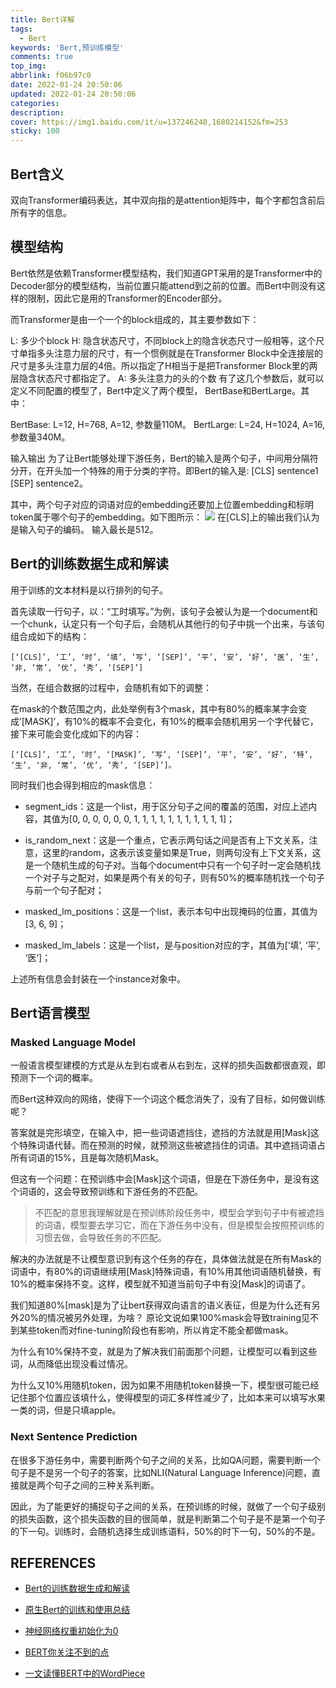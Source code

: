 ```yaml
---
title: Bert详解
tags:
  - Bert
keywords: 'Bert,预训练模型'
comments: true
top_img: 
abbrlink: f06b97c0
date: 2022-01-24 20:50:06
updated: 2022-01-24 20:50:06
categories:
description:
cover: https://img1.baidu.com/it/u=137246240,1680214152&fm=253
sticky: 100
---
```



## Bert含义

双向Transformer编码表达，其中双向指的是attention矩阵中，每个字都包含前后所有字的信息。

## 模型结构
Bert依然是依赖Transformer模型结构，我们知道GPT采用的是Transformer中的Decoder部分的模型结构，当前位置只能attend到之前的位置。而Bert中则没有这样的限制，因此它是用的Transformer的Encoder部分。

而Transformer是由一个一个的block组成的，其主要参数如下：

L: 多少个block
H: 隐含状态尺寸，不同block上的隐含状态尺寸一般相等，这个尺寸单指多头注意力层的尺寸，有一个惯例就是在Transformer Block中全连接层的尺寸是多头注意力层的4倍。所以指定了H相当于是把Transformer Block里的两层隐含状态尺寸都指定了。
A: 多头注意力的头的个数
有了这几个参数后，就可以定义不同配置的模型了，Bert中定义了两个模型，
BertBase和BertLarge。其中：

BertBase: L=12, H=768, A=12, 参数量110M。
BertLarge: L=24, H=1024, A=16, 参数量340M。

输入输出
为了让Bert能够处理下游任务，Bert的输入是两个句子，中间用分隔符分开，在开头加一个特殊的用于分类的字符。即Bert的输入是: [CLS] sentence1 [SEP] sentence2。

其中，两个句子对应的词语对应的embedding还要加上位置embedding和标明token属于哪个句子的embedding。如下图所示：
![](https://img-blog.csdnimg.cn/20200928234410935.png?x-oss-process=image/watermark,type_ZmFuZ3poZW5naGVpdGk,shadow_10,text_aHR0cHM6Ly9ibG9nLmNzZG4ubmV0L3hpbnpoYW5neWFueGlhbmc=,size_16,color_FFFFFF,t_70#pic_center)
在[CLS]上的输出我们认为是输入句子的编码。
输入最长是512。

## Bert的训练数据生成和解读
用于训练的文本材料是以行排列的句子。

首先读取一行句子，以：“工时填写。”为例，该句子会被认为是一个document和一个chunk，认定只有一个句子后，会随机从其他行的句子中挑一个出来，与该句组合成如下的结构：

```shell
[‘[CLS]’, ‘工’, ‘时’, ‘填’, ‘写’, ‘[SEP]’, ‘平’, ‘安’, ‘好’, ‘医’, ‘生’, ‘非, ‘常’, ‘优’, ‘秀’, ‘[SEP]’]
```


当然，在组合数据的过程中，会随机有如下的调整：

在mask的个数范围之内，此处举例有3个mask，其中有80%的概率某字会变成’[MASK]’，有10%的概率不会变化，有10%的概率会随机用另一个字代替它，接下来可能会变化成如下的内容：
```shell
[‘[CLS]’, ‘工’, ‘时’, ‘[MASK]’, ‘写’, ‘[SEP]’, ‘平’, ‘安’, ‘好’, ‘特’, ‘生’, ‘非, ‘常’, ‘优’, ‘秀’, ‘[SEP]’]。
```
同时我们也会得到相应的mask信息：

- segment_ids：这是一个list，用于区分句子之间的覆盖的范围，对应上述内容，其值为[0, 0, 0, 0, 0, 0, 1, 1, 1, 1, 1, 1, 1, 1, 1, 1, 1]；

- is_random_next：这是一个重点，它表示两句话之间是否有上下文关系，注意，这里的random，这表示该变量如果是True，则两句没有上下文关系，这是一个随机生成的句子对。当每个document中只有一个句子时一定会随机找一个对子与之配对，如果是两个有关的句子，则有50%的概率随机找一个句子与前一个句子配对；

- masked_lm_positions：这是一个list，表示本句中出现掩码的位置，其值为[3, 6, 9]；

- masked_lm_labels：这是一个list，是与position对应的字，其值为[‘填’, ‘平’, ‘医’]；

上述所有信息会封装在一个instance对象中。



## Bert语言模型
### Masked Language Model

一般语言模型建模的方式是从左到右或者从右到左，这样的损失函数都很直观，即预测下一个词的概率。

而Bert这种双向的网络，使得下一个词这个概念消失了，没有了目标，如何做训练呢？

答案就是完形填空，在输入中，把一些词语遮挡住，遮挡的方法就是用[Mask]这个特殊词语代替。而在预测的时候，就预测这些被遮挡住的词语。其中遮挡词语占所有词语的15%，且是每次随机Mask。

但这有一个问题：在预训练中会[Mask]这个词语，但是在下游任务中，是没有这个词语的，这会导致预训练和下游任务的不匹配。

> 
>不匹配的意思我理解就是在预训练阶段任务中，模型会学到句子中有被遮挡的词语，模型要去学习它，而在下游任务中没有，但是模型会按照预训练的习惯去做，会导致任务的不匹配。



解决的办法就是不让模型意识到有这个任务的存在，具体做法就是在所有Mask的词语中，有80%的词语继续用[Mask]特殊词语，有10%用其他词语随机替换，有10%的概率保持不变。这样，模型就不知道当前句子中有没[Mask]的词语了。


我们知道80%[mask]是为了让bert获得双向语言的语义表征，但是为什么还有另外20%的情况被另外处理，为啥？
原论文说如果100%mask会导致training见不到某些token而对fine-tuning阶段也有影响，所以肯定不能全都做mask。

为什么有10%保持不变，就是为了解决我们前面那个问题，让模型可以看到这些词，从而降低出现没看过情况。

为什么又10%用随机token，因为如果不用随机token替换一下，模型很可能已经记住那个位置应该填什么，使得模型的词汇多样性减少了，比如本来可以填写水果一类的词，但是只填apple。




### Next Sentence Prediction
在很多下游任务中，需要判断两个句子之间的关系，比如QA问题，需要判断一个句子是不是另一个句子的答案，比如NLI(Natural Language Inference)问题，直接就是两个句子之间的三种关系判断。

因此，为了能更好的捕捉句子之间的关系，在预训练的时候，就做了一个句子级别的损失函数，这个损失函数的目的很简单，就是判断第二个句子是不是第一个句子的下一句。训练时，会随机选择生成训练语料，50%的时下一句，50%的不是。




## REFERENCES

- [Bert的训练数据生成和解读](https://zhuanlan.zhihu.com/p/157806409)

- [原生Bert的训练和使用总结](https://blog.csdn.net/BmwGaara/article/details/107557205?spm=1001.2101.3001.6650.5&utm_medium=distribute.pc_relevant.none-task-blog-2%7Edefault%7ECTRLIST%7ERate-5.pc_relevant_aa&depth_1-utm_source=distribute.pc_relevant.none-task-blog-2%7Edefault%7ECTRLIST%7ERate-5.pc_relevant_aa&utm_relevant_index=8)


- [神经网络权重初始化为0](https://zhuanlan.zhihu.com/p/364142934)

- [BERT你关注不到的点](https://zhuanlan.zhihu.com/p/242253766)

- [一文读懂BERT中的WordPiece](https://www.cnblogs.com/huangyc/p/10223075.html)




